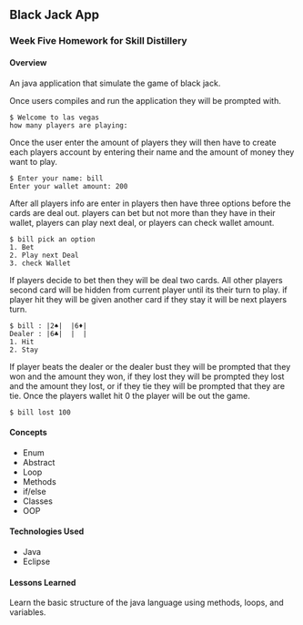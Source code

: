 ## Black Jack App
### Week Five Homework for Skill Distillery

#### Overview

An java application that simulate the game of black jack.

Once users compiles and run the application they will be prompted with.

```
$ Welcome to las vegas
how many players are playing:
```

Once the user enter the amount of players they will then have to create each players account by entering their name and the amount of money they want to play.

```
$ Enter your name: bill
Enter your wallet amount: 200 
```

After all players info are enter in players then have three options before the cards are deal out. players can bet but not more than they have in their wallet, players can play next deal, or players can check wallet amount.

```
$ bill pick an option
1. Bet
2. Play next Deal
3. check Wallet
```

If players decide to bet then they will be deal two cards. All other players second card will be hidden from current player until its their turn to play. if player hit they will be given another card if they stay it will be next players turn.

```
$ bill : |2♠|  |6♦| 
Dealer : |6♣|  |  | 
1. Hit
2. Stay
```

If player beats the dealer or the dealer bust they will be prompted that they won and the amount they won, if they lost they will be prompted they lost and the amount they lost, or if they tie they will be prompted that they are tie. Once the players wallet hit 0 the player will be out the game.

```
$ bill lost 100
```

#### Concepts

* Enum
* Abstract
* Loop
* Methods
* if/else
* Classes
* OOP

#### Technologies Used

 * Java
 * Eclipse

#### Lessons Learned

Learn the basic structure of the java language using methods, loops, and variables.